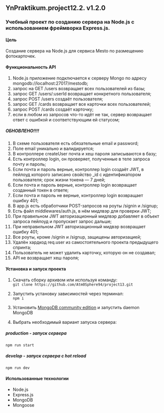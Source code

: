 ## YnPraktikum.project12.2. v1.2.0
### Учебный проект по созданию сервера на Node.js с использованием фреймворка Express.js.

#### Цель
Создание сервера на Node.js для сервиса Mesto по размещению фотокарточек.

#### Функциональность API

1. Node.js приложение подключается к серверу Mongo по адресу mongodb://localhost:27017/mestodb;
2. запрос на GET /users возвращает всех пользователей из базы;
3. запрос GET /users/:userId возвращает конкретного пользователя;
4. запрос POST /users создаёт пользователя;
5. запрос GET /cards возвращает все карточки всех пользователей;
6. запрос POST /cards создаёт карточку;
7. если в любом из запросов что-то идёт не так, сервер возвращает ответ с ошибкой и соответствующим ей статусом;

##### ОБНОВЛЕНО!!!!
1. В схеме пользователя есть обязательные email и password;
2. Поле email уникально и валидируется;
3. В контроллере createUser почта и хеш пароля записываются в базу;
4. Есть контроллер login, он проверяет, полученные в теле запроса почту и пароль;
5. Если почта и пароль верные, контроллер login создаёт JWT, в пейлоуд которого записано свойство _id с идентификатором пользователя; срок жизни токена — 7 дней;
6. Если почта и пароль верные, контроллер login возвращает созданный токен в ответе;
7. Если почта и пароль не верные, контроллер login возвращает ошибку 401;
8. В app.js есть обработчики POST-запросов на роуты /signin и /signup;
9. Есть файл middlewares/auth.js, в нём мидлвэр для проверки JWT;
10. При правильном JWT авторизационный мидлвэр добавляет в объект запроса пейлоуд и пропускает запрос дальше;
11. При неправильном JWT авторизационный мидвэр возвращает ошибку 401;
12. Все роуты, кроме /signin и /signup, защищены авторизацией;
13. Удалён хардкод req.user из самостоятельного проекта предыдущего спринта;
14. Пользователь не может удалить карточку, которую он не создавал;
15. API не возвращает хеш пароля;

#### Установка и запуск проекта
1. Скачать сборку архивом или используя команду:  
```git clone https://github.com/Atm0Sphere94/project13.git```  
2. Запустить установку зависимостей через терминал:  
```npm i```  
3. Установить [MongoDB community edition](https://docs.mongodb.com/manual/administration/install-community/) и запустить daemon MongoDB

4. Выбрать необходимый вариант запуска сервера:  
##### production - запуск сервера  
```npm run start```  
##### develop - запуск сервера с hot reload  
```npm run dev```  

#### Использованные технологии
+ Node.js
+ Express.js
+ MongoDB
+ Mongoose

